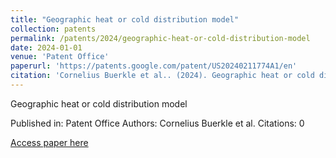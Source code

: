 ```yaml
---
title: "Geographic heat or cold distribution model"
collection: patents
permalink: /patents/2024/geographic-heat-or-cold-distribution-model
date: 2024-01-01
venue: 'Patent Office'
paperurl: 'https://patents.google.com/patent/US20240211774A1/en'
citation: 'Cornelius Buerkle et al.. (2024). Geographic heat or cold distribution model. Patent Office.'
---
```


Geographic heat or cold distribution model

Published in: Patent Office
Authors: Cornelius Buerkle et al.
Citations: 0

[Access paper here](https://patents.google.com/patent/US20240211774A1/en)
